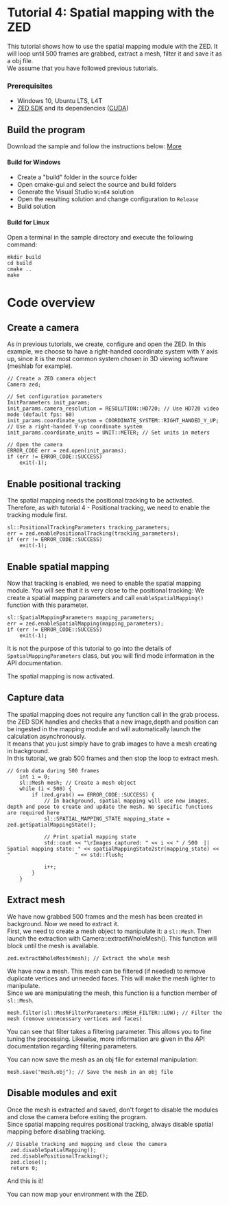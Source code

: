 # Tutorial 4: Spatial mapping with the ZED

This tutorial shows how to use the spatial mapping module with the ZED. It will loop until 500 frames are grabbed, extract a mesh, filter it and save it as a obj file.<br/>
We assume that you have followed previous tutorials.

### Prerequisites

- Windows 10, Ubuntu LTS, L4T
- [ZED SDK](https://www.stereolabs.com/developers/) and its dependencies ([CUDA](https://developer.nvidia.com/cuda-downloads))

## Build the program

Download the sample and follow the instructions below: [More](https://www.stereolabs.com/docs/getting-started/application-development/)

#### Build for Windows

- Create a "build" folder in the source folder
- Open cmake-gui and select the source and build folders
- Generate the Visual Studio `Win64` solution
- Open the resulting solution and change configuration to `Release`
- Build solution

#### Build for Linux

Open a terminal in the sample directory and execute the following command:

    mkdir build
    cd build
    cmake ..
    make
	
# Code overview
## Create a camera

As in previous tutorials, we create, configure and open the ZED. In this example, we choose to have a right-handed coordinate system  with Y axis up, since it is the most common system chosen in 3D viewing software (meshlab for example).

```
// Create a ZED camera object
Camera zed;

// Set configuration parameters
InitParameters init_params;
init_params.camera_resolution = RESOLUTION::HD720; // Use HD720 video mode (default fps: 60)
init_params.coordinate_system = COORDINATE_SYSTEM::RIGHT_HANDED_Y_UP; // Use a right-handed Y-up coordinate system
init_params.coordinate_units = UNIT::METER; // Set units in meters

// Open the camera
ERROR_CODE err = zed.open(init_params);
if (err != ERROR_CODE::SUCCESS)
    exit(-1);
```

## Enable positional tracking

The spatial mapping needs the positional tracking to be activated. Therefore, as with tutorial 4 - Positional tracking, we need to enable the tracking module first.


```
sl::PositionalTrackingParameters tracking_parameters;
err = zed.enablePositionalTracking(tracking_parameters);
if (err != ERROR_CODE::SUCCESS)
    exit(-1);
```

## Enable spatial mapping

Now that tracking is enabled, we need to enable the spatial mapping module. You will see that it is very close to the positional tracking: We create a spatial mapping parameters and call `enableSpatialMapping()` function with this parameter.

```
sl::SpatialMappingParameters mapping_parameters;
err = zed.enableSpatialMapping(mapping_parameters);
if (err != ERROR_CODE::SUCCESS)
    exit(-1);
```

It is not the purpose of this tutorial to go into the details of `SpatialMappingParameters` class, but you will find mode information in the API documentation.

The spatial mapping is now activated.

## Capture data

The spatial mapping does not require any function call in the grab process. the ZED SDK handles and checks that a new image,depth and position can be ingested in the mapping module and will automatically launch the calculation asynchronously.<br/>
It means that you just simply have to grab images to have a mesh creating in background.<br/>
In this tutorial, we grab 500 frames and then stop the loop to extract mesh.

```
// Grab data during 500 frames
	int i = 0;
	sl::Mesh mesh; // Create a mesh object
	while (i < 500) {
		if (zed.grab() == ERROR_CODE::SUCCESS) {
			// In background, spatial mapping will use new images, depth and pose to create and update the mesh. No specific functions are required here
			sl::SPATIAL_MAPPING_STATE mapping_state = zed.getSpatialMappingState();

			// Print spatial mapping state
			std::cout << "\rImages captured: " << i << " / 500  ||  Spatial mapping state: " << spatialMappingState2str(mapping_state) << "                     " << std::flush;

			i++;
		}
	}
```

## Extract mesh

We have now grabbed 500 frames and the mesh has been created in background. Now we need to extract it.<br/>
First, we need to create a mesh object to manipulate it: a `sl::Mesh`. Then launch the extraction with Camera::extractWholeMesh(). This function will block until the mesh is available.

```
zed.extractWholeMesh(mesh); // Extract the whole mesh
```

We have now a mesh. This mesh can be filtered (if needed) to remove duplicate vertices and unneeded faces. This will make the mesh lighter to manipulate.<br/>
Since we are manipulating the mesh, this function is a function member of `sl::Mesh`.<br/>

```
mesh.filter(sl::MeshFilterParameters::MESH_FILTER::LOW); // Filter the mesh (remove unnecessary vertices and faces)
 ```

You can see that filter takes a filtering parameter. This allows you to fine tuning the processing. Likewise, more information are given in the API documentation regarding filtering parameters.


You can now save the mesh as an obj file for external manipulation:

```
mesh.save("mesh.obj"); // Save the mesh in an obj file
```

## Disable modules and exit

Once the mesh is extracted and saved, don't forget to disable the modules and close the camera before exiting the program.<br/>
Since spatial mapping requires positional tracking, always disable spatial mapping before disabling tracking.

```
// Disable tracking and mapping and close the camera
 zed.disableSpatialMapping();
 zed.disablePositionalTracking();
 zed.close();
 return 0;
```

And this is it!<br/>

You can now map your environment with the ZED.

